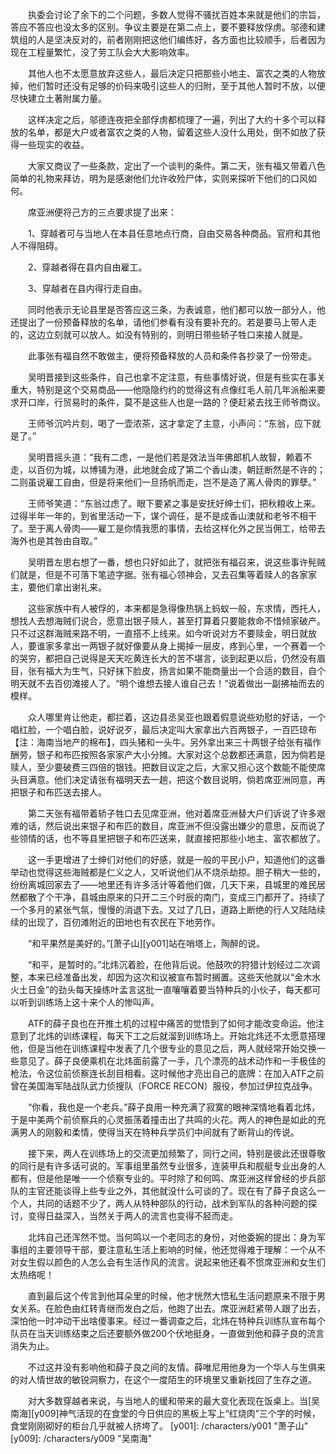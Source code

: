 　　执委会讨论了余下的二个问题，多数人觉得不骚扰百姓本来就是他们的宗旨，答应不答应也没太多的区别。争议主要是在第二点上，要不要释放俘虏。邬德和建筑组的人是坚决反对的，前者刚刚把这他们编练好，各方面也比较顺手，后者因为现在工程量繁忙，没了劳工队会大大影响效率。

　　其他人也不太愿意放弃这些人，最后决定只把那些小地主、富农之类的人物放掉，他们暂时还没有足够的价码来吸引这些人的归附，至于其他人暂时不放，以便尽快建立土著附属力量。

　　这样决定之后，邬德连夜把全部俘虏都梳理了一遍，列出了大约十多个可以释放的名单，都是大户或者富农之类的人物，留着这些人没什么用处，倒不如放了获得一些现实的收益。

　　大家又商议了一些条款，定出了一个谈判的条件。第二天，张有福又带着八色简单的礼物来拜访，明为是感谢他们允许收殓尸体，实则来探听下他们的口风如何。

　　席亚洲便将己方的三点要求提了出来：

　　1、穿越者可与当地人在本县任意地点行商，自由交易各种商品。官府和其他人不得阻碍。

　　2、穿越者得在县内自由雇工。

　　3、穿越者在县内得行走自由。

　　同时他表示无论县里是否答应这三条，为表诚意，他们都可以放一部分人，他还提出了一份预备释放的名单，请他们参看有没有要补充的。若是要马上带人走的，这边立刻就可以放人。如没有特别的，则明日带些轿子牲口来接人就是。

　　此事张有福自然不敢做主，便将预备释放的人员和条件各抄录了一份带走。

　　吴明晋接到这些条件，自己也拿不定注意，有些事情好说，但是有些实在事关重大，特别是这个交易商品——他隐隐约约的觉得这有点像红毛人前几年派船来要求开口岸，行贸易时的条件，莫不是这些人也是一路的？便赶紧去找王师爷商议。

　　王师爷沉吟片刻，喝了一壶浓茶，这才拿定了主意，小声问：“东翁，应下就是了。”

　　吴明晋摇头道：“我有二虑，一是他们若是效法当年佛郎机人故智，赖着不走，以百仞为城，以博铺为港，此地就会成了第二个香山澳，朝廷断然是不许的；二则虽说雇工自由，但是将来他们一旦扬帆而走，岂不是造了离人骨肉的罪孽。”

　　王师爷笑道：“东翁过虑了。眼下要紧之事是安抚好绅士们，把秋粮收上来。过得半年一年的，到省里活动一下，谋个调任，是不是成香山澳就和老爷不相干了。至于离人骨肉——雇工是你情我愿的事情，去给这样化外之民当佣工，给带去海外也是其咎由自取。”

　　吴明晋左思右想了一番，想也只好如此了，就把张有福召来，说这些事许髡贼们就是，但是不可落下笔迹字据。张有福心领神会，又去召集等着赎人的各家家主，要他们拿出谢礼来。

　　这些家族中有人被俘的，本来都是急得像热锅上蚂蚁一般，东求情，西托人，想找人去想海贼们说合，愿意出银子赎人，甚至打算着只要能救命不惜倾家破产。只不过这群海贼来路不明，一直搭不上线来。如今听说对方不要赎金，明日就放人，要谁家多拿出一两银子就好像要从身上揭掉一层皮，疼到心里，一个赛着一个的哭穷，都把自己说得是天天吃黄连长大的苦不堪言，谈到起更以后，仍然没有眉目，张有福大为生气，只好抹下脸皮，扬言如果不能商量出一个合适的数目，自个明天就不去百仞滩接人了。“明个谁想去接人谁自己去！”说着做出一副拂袖而去的模样。

　　众人哪里肯让他走，都拦着，这边县丞吴亚也跟着假意说些劝慰的好话，一个唱红脸，一个唱白脸，说好说歹，最后决定叫大家拿出六百两银子，一百匹琼布【注：海南当地产的棉布】，四头猪和一头牛。另外拿出来三十两银子给张有福作酬劳，银子和布匹按照各家家产大小分摊。大家对这个总数都还满意，因为倘若是赎人，至少要破费三四倍的银钱。把数目议定之后，大家又担心这个数能不能使席头目满意。他们决定请张有福明天去一趟，把这个数目说明，倘若席亚洲同意，再把银子和布匹送去接人。

　　第二天张有福带着轿子牲口去见席亚洲，他对着席亚洲替大户们诉说了许多艰难的话，然后说出来银子和布匹的数目，席亚洲不但没露出嫌少的意思，反而说了些领情的话，也不等县里把银子和布匹送来，就直接把那些小地主、富农都放了。

　　这一手更增进了士绅们对他们的好感，就是一般的平民小户，知道他们的这番举动也觉得这些海贼都是仁义之人，又听说他们从不烧杀劫掠。胆子稍大一些的，纷纷离城回家去了——地里还有许多活计等着他们做，几天下来，县城里的难民居然都散了个干净，县城由原来的只开二三个时辰的南门，变成三门都开了。持续了一个多月的紧张气氛，慢慢的消退下去。又过了几日，道路上断绝的行人又陆陆续续的出现了，百仞滩附近的田地也有农民在下地劳作。

　　“和平果然是美好的。”[萧子山][y001]站在哨塔上，陶醉的说。

　　“和平，是暂时的。”北炜沉着脸，在他背后说。他鼓吹的狩猎计划经过二次调整，本来已经准备出发，却因为这次和议被宣布暂时搁置。这些天他就以“金木水火土日金”的劲头每天操练叶孟言这批一直嚷嚷着要当特种兵的小伙子，每天都可以听到训练场上这十来个人的惨叫声。

　　ATF的薛子良也在开推土机的过程中痛苦的觉悟到了如何才能改变命运。他注意到了北炜的训练课程，每天下工之后就溜到训练场上。开始北炜还不太愿意搭理他，但是当他在训练课程中发表了几个很专业的意见之后，两人就经常开始交换一些意见了。薛子良便乘机在北炜面前露了一手，几个漂亮的战术动作和一手极佳的枪法，令这位前侦察连长刮目相看。这时候他才亮出自己的底牌：在加入ATF之前曾在美国海军陆战队武力侦搜队（FORCE RECON）服役，参加过伊拉克战争。

　　“你看，我也是一个老兵。”薛子良用一种充满了寂寞的眼神深情地看着北炜，于是中美两个前侦察兵的心灵振荡着撞击出了共鸣的火花。两人的神色是如此的充满男人的刚毅和柔情，使得当天在特种兵学员们中间就有了断背山的传说。

　　接下来，两人在训练场上的交流更加频繁了，同行之间，特别是彼此还很尊敬的同行是有许多话可说的。军事组里虽然专业很多，连装甲兵和舰艇专业出身的人都有，但是他是唯一一个侦察专业的。平时除了和何鸣、席亚洲这样曾经的步兵部队的主官还能谈得上些专业之外，其他就没什么可谈的了。现在有了薛子良这么一个人，共同的话题不少了，两人从特种部队的行动，战术到军队的各种问题的探讨，变得日益深入，当然关于两人的流言也变得不胫而走。

　　北炜自己还浑然不觉。当何鸣以一个老同志的身份，对他委婉的提出：身为军事组的主要领导干部，要注意私生活上影响的时候，他还觉得难于理解：一个从不对女生假以颜色的人怎么会有生活作风的流言。说起来他还看不惯席亚洲和女生们太热络呢！

　　直到最后这个传言到他耳朵里的时候，他才恍然大悟私生活问题原来不限于男女关系。在脸色由红转青继而发白之后，他跑了出去。席亚洲赶紧带人跟了出去，深怕他一时冲动干出啥傻事来。经过一番调查之后，北炜在特种兵训练队宣布每个队员在当天训练结束之后还要额外做200个伏地挺身，一直做到他和薛子良的流言消失为止。

　　不过这并没有影响他和薛子良之间的友情。薛唯尼用他身为一个华人与生俱来的对人情世故的敏锐洞察力，在这个一度陌生的环境里又重新找回了生存之道。

　　对大多数穿越者来说，与当地人的缓和带来的最大变化表现在饭桌上。当[吴南海][y009]神气活现的在食堂的今日供应的黑板上写上“红烧肉”三个字的时候，食堂刚刚砌好的柜台几乎就被人挤垮了。
[y001]: /characters/y001 "萧子山"
[y009]: /characters/y009 "吴南海"
